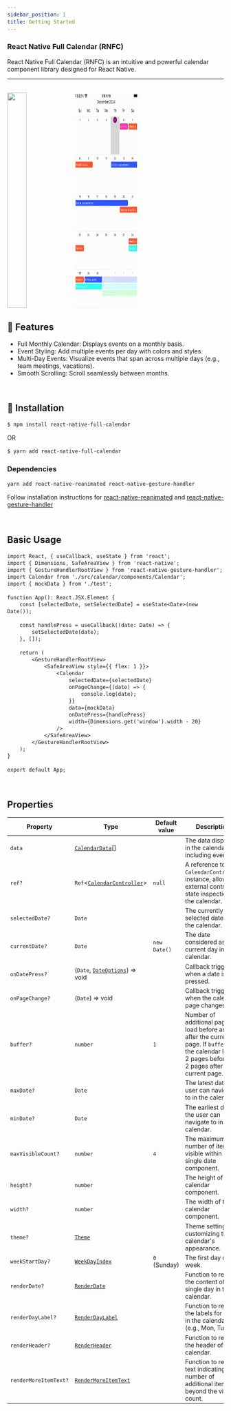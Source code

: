 ```yaml
---
sidebar_position: 1
title: Getting Started
---
```


### React Native Full Calendar (RNFC)

React Native Full Calendar (RNFC) is an intuitive and powerful calendar component library designed for React Native.

---

<br/>

<img src="/img/aos_video.gif" width="30%" height="500"/>
<img src="/img/ios_video.gif" width="30%" height="500"/>

<br/>

## 🚀 Features

-   Full Monthly Calendar: Displays events on a monthly basis.
-   Event Styling: Add multiple events per day with colors and styles.
-   Multi-Day Events: Visualize events that span across multiple days (e.g., team meetings, vacations).
-   Smooth Scrolling: Scroll seamlessly between months.

<br/>

## 🔌 Installation

```sh
$ npm install react-native-full-calendar
```

OR

```sh
$ yarn add react-native-full-calendar
```

### Dependencies

```sh
yarn add react-native-reanimated react-native-gesture-handler
```

Follow installation instructions for [react-native-reanimated](https://github.com/kmagiera/react-native-reanimated) and [react-native-gesture-handler](https://github.com/kmagiera/react-native-gesture-handler)

<br />

## Basic Usage

```tsx
import React, { useCallback, useState } from 'react';
import { Dimensions, SafeAreaView } from 'react-native';
import { GestureHandlerRootView } from 'react-native-gesture-handler';
import Calendar from './src/calendar/components/Calendar';
import { mockData } from './test';

function App(): React.JSX.Element {
    const [selectedDate, setSelectedDate] = useState<Date>(new Date());

    const handlePress = useCallback((date: Date) => {
        setSelectedDate(date);
    }, []);

    return (
        <GestureHandlerRootView>
            <SafeAreaView style={{ flex: 1 }}>
                <Calendar
                    selectedDate={selectedDate}
                    onPageChange={(date) => {
                        console.log(date);
                    }}
                    data={mockData}
                    onDatePress={handlePress}
                    width={Dimensions.get('window').width - 20}
                />
            </SafeAreaView>
        </GestureHandlerRootView>
    );
}

export default App;
```

<br />

## Properties

| Property              | Type                                                           | Default value | Description                                                                                                                                                   |
| --------------------- | -------------------------------------------------------------- | ------------- | ------------------------------------------------------------------------------------------------------------------------------------------------------------- |
| `data`                | [`CalendarData`](./types/CalendarData.md)[]                    |               | The data displayed in the calendar, including events                                                                                                          |
| `ref?`                | `Ref`\<[`CalendarController`](./types/CalendarController.md)\> | `null`        | A reference to the `CalendarController` instance, allowing external control or state inspection of the calendar.                                              |
| `selectedDate?`       | `Date`                                                         |               | The currently selected date in the calendar.                                                                                                                  |
| `currentDate?`        | `Date`                                                         | `new Date()`  | The date considered as the current day in the calendar.                                                                                                       |
| `onDatePress?`        | (`Date`, [`DateOptions`](./types/DateOptions.md)) => void      |               | Callback triggered when a date is pressed.                                                                                                                    |
| `onPageChange?`       | (`Date`) => void                                               |               | Callback triggered when the calendar page changes.                                                                                                            |
| `buffer?`             | `number`                                                       | `1`           | Number of additional pages to load before and after the current page. If `buffer` is 2, the calendar loads 2 pages before and 2 pages after the current page. |
| `maxDate?`            | `Date`                                                         |               | The latest date the user can navigate to in the calendar.                                                                                                     |
| `minDate?`            | `Date`                                                         |               | The earliest date the user can navigate to in the calendar.                                                                                                   |
| `maxVisibleCount?`    | `number`                                                       | `4`           | The maximum number of items visible within a single date component.                                                                                           |
| `height?`             | `number`                                                       |               | The height of the calendar component.                                                                                                                         |
| `width?`              | `number`                                                       |               | The width of the calendar component.                                                                                                                          |
| `theme?`              | [`Theme`](./types/Theme.md)                                    |               | Theme settings for customizing the calendar's appearance.                                                                                                     |
| `weekStartDay?`       | [`WeekDayIndex`](./types/WeekDayIndex.md)                      | `0` (Sunday)  | The first day of the week.                                                                                                                                    |
| `renderDate?`         | [`RenderDate`](./types/RenderDate.md)                          |               | Function to render the content of a single day in the calendar.                                                                                               |
| `renderDayLabel?`     | [`RenderDayLabel`](./types/RenderDayLabel.md)                  |               | Function to render the labels for days in the calendar (e.g., Mon, Tue).                                                                                      |
| `renderHeader?`       | [`RenderHeader`](./types/RenderHeader.md)                      |               | Function to render the header of the calendar.                                                                                                                |
| `renderMoreItemText?` | [`RenderMoreItemText`](./types/RenderMoreItemText.md)          |               | Function to render text indicating the number of additional items beyond the visible count.                                                                   |

<br />
